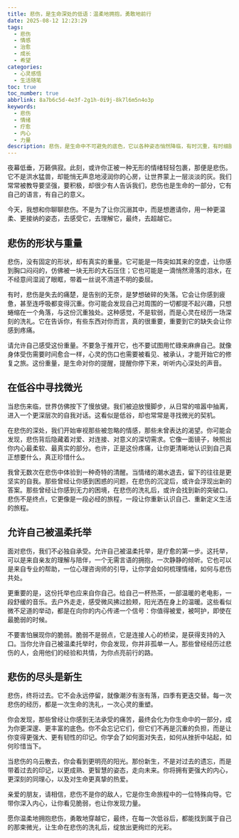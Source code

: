 ```yaml
---
title: 悲伤，是生命深处的低语：温柔地拥抱，勇敢地前行
date: 2025-08-12 12:23:29
tags:
  - 悲伤
  - 情感
  - 治愈
  - 成长
  - 希望
categories:
  - 心灵感悟
  - 生活随笔
toc: true
toc_number: true
abbrlink: 8a7b6c5d-4e3f-2g1h-0i9j-8k7l6m5n4o3p
keywords:
  - 悲伤
  - 情绪
  - 疗愈
  - 内心
  - 力量
description: 悲伤，是生命中不可避免的底色，它以各种姿态悄然降临，有时沉重，有时细腻。这篇文章将带你走进悲伤的深处，不是为了沉溺，而是为了理解、接纳，并最终从中汲取力量，让心灵在每一次低谷后，都能找到重生的微光。它是一场与自我的对话，一次温柔的疗愈，愿你在此找到共鸣与前行的勇气。
---
```


夜幕低垂，万籁俱寂。此刻，或许你正被一种无形的情绪轻轻包裹，那便是悲伤。它不是洪水猛兽，却能悄无声息地浸润你的心房，让世界蒙上一层淡淡的灰。我们常常被教导要坚强，要积极，却很少有人告诉我们，悲伤也是生命的一部分，它有自己的语言，有自己的意义。

今天，我想和你聊聊悲伤。不是为了让你沉溺其中，而是想邀请你，用一种更温柔、更接纳的姿态，去感受它，去理解它，最终，去超越它。

## 悲伤的形状与重量

悲伤，没有固定的形状，却有真实的重量。它可能是一阵突如其来的空虚，让你感到胸口闷闷的，仿佛被一块无形的大石压住；它也可能是一滴悄然滑落的泪水，在不经意间湿润了眼眶，带着一丝说不清道不明的委屈。

有时，悲伤是失去的痛楚，是告别的无奈，是梦想破碎的失落。它会让你感到疲惫，甚至连呼吸都变得沉重。你可能会发现自己对周围的一切都提不起兴趣，只想蜷缩在一个角落，与这份沉重独处。这种感觉，不是软弱，而是心灵在经历一场深刻的洗礼。它在告诉你，有些东西对你而言，真的很重要，重要到它的缺失会让你感到疼痛。

请允许自己感受这份重量。不要急于推开它，也不要试图用忙碌来麻痹自己。就像身体受伤需要时间愈合一样，心灵的伤口也需要被看见、被承认，才能开始它的修复之旅。这份重量，是生命对你的提醒，提醒你停下来，听听内心深处的声音。

## 在低谷中寻找微光

当悲伤来临，世界仿佛按下了慢放键。我们被迫放慢脚步，从日常的喧嚣中抽离，进入一个更深层次的自我对话。这看似是低谷，却也常常是寻找微光的契机。

在悲伤的深处，我们开始审视那些被忽略的情感，那些未曾表达的渴望。你可能会发现，悲伤背后隐藏着对爱、对连接、对意义的深切需求。它像一面镜子，映照出你内心最柔软、最真实的部分。也许，正是这份疼痛，让你更清晰地认识到自己真正想要什么，真正珍惜什么。

我曾无数次在悲伤中体验到一种奇特的清醒。当情绪的潮水退去，留下的往往是更坚实的自我。那些曾经让你感到困惑的问题，在悲伤的沉淀后，或许会浮现出新的答案。那些曾经让你感到无力的困境，在悲伤的洗礼后，或许会找到新的突破口。悲伤不是终点，它更像是一段必经的旅程，一段让你重新认识自己、重新定义生活的旅程。

## 允许自己被温柔托举

面对悲伤，我们不必独自承受。允许自己被温柔托举，是疗愈的第一步。这托举，可以是来自亲友的理解与陪伴，一个无需言语的拥抱，一次静静的倾听。它也可以是来自专业的帮助，一位心理咨询师的引导，让你学会如何梳理情绪，如何与悲伤共处。

更重要的是，这份托举也应来自你自己。给自己一杯热茶，一部温暖的老电影，一段舒缓的音乐。去户外走走，感受微风拂过脸颊，阳光洒在身上的温暖。这些看似微不足道的举动，都是在向你的内心传递一个信号：你值得被爱，被呵护，即使在最脆弱的时候。

不要害怕展现你的脆弱。脆弱不是弱点，它是连接人心的桥梁，是获得支持的入口。当你允许自己被温柔托举时，你会发现，你并非孤单一人。那些曾经经历过悲伤的人，会用他们的经验和共情，为你点亮前行的路。

## 悲伤的尽头是新生

悲伤，终将过去。它不会永远停留，就像潮汐有涨有落，四季有更迭交替。每一次悲伤的经历，都是一次生命的洗礼，一次心灵的重塑。

你会发现，那些曾经让你感到无法承受的痛苦，最终会化为你生命中的一部分，成为你更深邃、更丰富的底色。你不会忘记它们，但它们不再是沉重的负担，而是让你变得更强大、更有韧性的印记。你学会了如何面对失去，如何从挫折中站起，如何珍惜当下。

当悲伤的乌云散去，你会看到更明亮的阳光。那份新生，不是对过去的遗忘，而是带着过去的印记，以更成熟、更智慧的姿态，走向未来。你将拥有更强大的内心，更深刻的同理心，以及对生命更真挚的热爱。

亲爱的朋友，请相信，悲伤不是你的敌人，它是你生命旅程中的一位特殊向导。它带你深入内心，让你看见脆弱，也让你发现力量。

愿你温柔地拥抱悲伤，勇敢地穿越它，最终，在每一次低谷后，都能找到属于自己的那束微光，让生命在悲伤的洗礼后，绽放出更绚烂的光彩。
